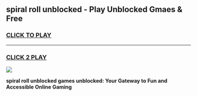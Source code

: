 
## spiral roll unblocked - Play Unblocked Gmaes & Free
<h3>
<a href="https://news.freeplayer.one?title=spiral_roll_unblocked&ref=16F">CLICK TO PLAY</a></h3>
<hr>

<h3>
<a href="https://news.freeplayer.one?title=spiral_roll_unblocked&ref=16F">CLICK 2 PLAY</a>
  
</h3>

<a href="https://news.freeplayer.one?title=spiral_roll_unblocked&ref=16F/"><img src="https://clearcache.store/games.png"></a>


**spiral roll unblocked games unblocked: Your Gateway to Fun and Accessible Online Gaming**
